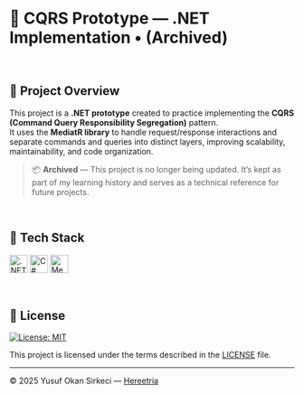 # 🧭 CQRS Prototype — .NET Implementation • (Archived)

<br>

## 📌 Project Overview

This project is a **.NET prototype** created to practice implementing the **CQRS (Command Query Responsibility Segregation)** pattern.  
It uses the **MediatR library** to handle request/response interactions and separate commands and queries into distinct layers, improving scalability, maintainability, and code organization.  
> 📦 **Archived** — This project is no longer being updated. It’s kept as part of my learning history and serves as a technical reference for future projects.

<br>

## 🧰 Tech Stack

<p>
  <img src="https://img.shields.io/badge/.NET_Core-512BD4?style=for-the-badge&logo=dotnet&logoColor=white" alt=".NET Core Badge" height="32" />
  <img src="https://img.shields.io/badge/C%23-239120?style=for-the-badge&logo=c-sharp&logoColor=white" alt="C# Badge" height="32" />
  <img src="https://img.shields.io/badge/MediatR-0078D4?style=for-the-badge&logo=nuget&logoColor=white" alt="MediatR Badge" height="32" />
</p>

<br>

## 📜 License

[![License: MIT](https://img.shields.io/badge/License-MIT-blue.svg)](LICENSE)

This project is licensed under the terms described in the [LICENSE](./LICENSE) file.

---

© 2025 Yusuf Okan Sirkeci — [Hereetria](https://github.com/Hereetria)
